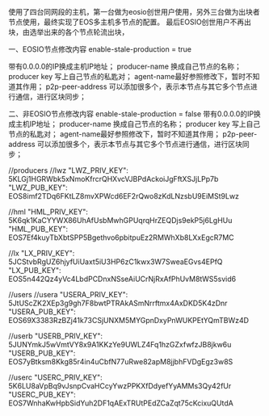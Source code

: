 
使用了四台同网段的主机，第一台做为eosio创世用户使用，另外三台做为出块者节点使用，最终实现了EOS多主机多节点的配置。
最后EOSIO创世用户不再出块，由选举出来的各个节点轮流出块，


一、EOSIO节点修改内容
enable-stale-production = true

带有0.0.0.0的IP换成主机IP地址；
producer-name 换成自己节点的名称；
producer key 写上自己节点的私匙对；
agent-name最好参照修改下，暂时不知道其作用；
p2p-peer-address 可以添加很多个，表示本节点与其它多个节点进行通信，进行区块同步；


二、非EOSIO节点修改内容
enable-stale-production = false
带有0.0.0.0的IP换成主机IP地址；
producer-name 换成自己节点的名称；
producer key 写上自己节点的私匙对；
agent-name最好参照修改下，暂时不知道其作用；
p2p-peer-address 可以添加很多个，表示本节点与其它多个节点进行通信，进行区块同步；


//producers
//lwz
    "LWZ_PRIV_KEY": 5KLGj1HGRWbk5xNmoKfrcrQHXvcVJBPdAckoiJgFftXSJjLPp7b
    "LWZ_PUB_KEY": EOS8imf2TDq6FKtLZ8mvXPWcd6EF2rQwo8zKdLNzsbU9EiMSt9Lwz

    
//hml
    "HML_PRIV_KEY": 5K6qk1KaCYYWX86UhAfUsbMwhGPUqrqHrZEQDjs9ekP5j6LgHUu
    "HML_PUB_KEY": EOS7Ef4kuyTbXbtSPP5Bgethvo6pbitpuEz2RMWhXb8LXxEgcR7MC

//lx
    "LX_PRIV_KEY": 5JCStvbRgUZ6hjyfUiUaxt5iU3HP6zC1kwx3W7SweaEGvs4EPfQ
    "LX_PUB_KEY": EOS5n442Qz4yVc4LbdPCDnxNSseAiUCrNjRxAfPhUvM8tWS5svid6

//users
//usera
    "USERA_PRIV_KEY": 5JtUScZK2XEp3g9gh7F8bwtPTRAkASmNrrftmx4AxDKD5K4zDnr
    "USERA_PUB_KEY": EOS69X3383RzBZj41k73CSjUNXM5MYGpnDxyPnWUKPEtYQmTBWz4D

//userb
    "USERB_PRIV_KEY": 5JUNYmkJ5wVmtVY8x9A1KKzYe9UWLZ4Fq1hzGZxfwfzJB8jkw6u
    "USERB_PUB_KEY": EOS7yBtksm8Kkg85r4in4uCbfN77uRwe82apM8jjbhFVDgEgz3w8S

//userc
    "USERC_PRIV_KEY": 5K6LU8aVpBq9vJsnpCvaHCcyYwzPPKXfDdyefYyAMMs3Qy42fUr
    "USERC_PUB_KEY": EOS7WnhaKwHpbSidYuh2DF1qAExTRUtPEdZCaZqt75cKcixuQUtdA